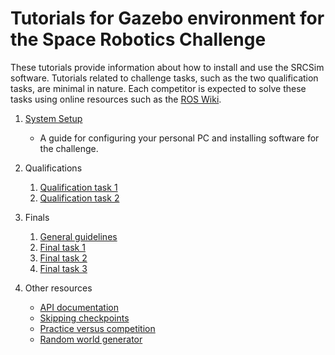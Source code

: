# Tutorials for Gazebo environment for the Space Robotics Challenge

These tutorials provide information about how to install and use the SRCSim software. Tutorials related to challenge tasks, such as the two qualification tasks, are minimal in nature. Each competitor is expected to solve these tasks using online resources such as the [ROS Wiki](http://wiki.ros.org/).

1. [System Setup](https://bitbucket.org/osrf/srcsim/wiki/system_setup)
    * A guide for configuring your personal PC and installing software for the challenge.


1. Qualifications
    1. [Qualification task 1](https://bitbucket.org/osrf/srcsim/wiki/qual_task1)
    1. [Qualification task 2](https://bitbucket.org/osrf/srcsim/wiki/qual_task2)


1. Finals
    1. [General guidelines](https://bitbucket.org/osrf/srcsim/wiki/finals)
    1. [Final task 1](https://bitbucket.org/osrf/srcsim/wiki/finals_task1)
    1. [Final task 2](https://bitbucket.org/osrf/srcsim/wiki/finals_task2)
    1. [Final task 3](https://bitbucket.org/osrf/srcsim/wiki/finals_task3)

1. Other resources

    * [API documentation](https://bitbucket.org/osrf/srcsim/wiki/api)
    * [Skipping checkpoints](https://bitbucket.org/osrf/srcsim/wiki/skip_summary)
    * [Practice versus competition](https://bitbucket.org/osrf/srcsim/wiki/practice_vs_competition)
    * [Random world generator](https://bitbucket.org/osrf/srcsim/wiki/world_generator)
